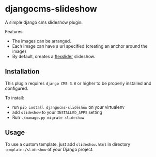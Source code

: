 djangocms-slideshow
===================

A simple django cms slideshow plugin.

Features:

* The images can be arranged.
* Each image can have a url specified (creating an anchor around the image)
* By default, creates a [flexslider](http://www.woothemes.com/flexslider/) slideshow.

Installation
------------

This plugin requires `django CMS 3.0` or higher to be properly installed and configured.

To install:

* run `pip install djangocms-slideshow` on your virtualenv
* add `slideshow` to your `INSTALLED_APPS` setting
* Run `./manage.py migrate slideshow`

Usage
-----

To use a custom template, just add `slideshow.html` in directory `templates/slideshow` of your Django project.